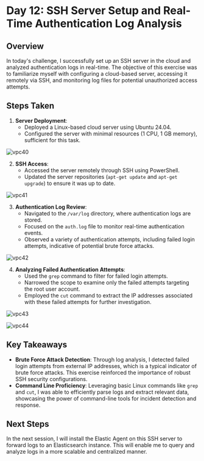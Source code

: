 
# Day 12: SSH Server Setup and Real-Time Authentication Log Analysis

## Overview
In today's challenge, I successfully set up an SSH server in the cloud and analyzed authentication logs in real-time. The objective of this exercise was to familiarize myself with configuring a cloud-based server, accessing it remotely via SSH, and monitoring log files for potential unauthorized access attempts.

## Steps Taken

1. **Server Deployment**: 
   - Deployed a Linux-based cloud server using Ubuntu 24.04.
   - Configured the server with minimal resources (1 CPU, 1 GB memory), sufficient for this task.
  
     
![vpc40](https://github.com/user-attachments/assets/550139ac-4566-408c-b65f-b3162992db92)


  

2. **SSH Access**:
   - Accessed the server remotely through SSH using PowerShell.
   - Updated the server repositories (`apt-get update` and `apt-get upgrade`) to ensure it was up to date.
  

![vpc41](https://github.com/user-attachments/assets/37339d44-68e7-45da-86c2-38b3b1f34af1)






3. **Authentication Log Review**:
   - Navigated to the `/var/log` directory, where authentication logs are stored.
   - Focused on the `auth.log` file to monitor real-time authentication events.
   - Observed a variety of authentication attempts, including failed login attempts, indicative of potential brute force attacks.
  

![vpc42](https://github.com/user-attachments/assets/f3a11fe7-02e9-4949-96f7-940f9919e851)





4. **Analyzing Failed Authentication Attempts**:
   - Used the `grep` command to filter for failed login attempts.
   - Narrowed the scope to examine only the failed attempts targeting the root user account.
   - Employed the `cut` command to extract the IP addresses associated with these failed attempts for further investigation.
  


![vpc43](https://github.com/user-attachments/assets/ba70b28b-1906-49d8-bacb-47c308f6c640)


![vpc44](https://github.com/user-attachments/assets/d196360c-6e45-414e-9193-08e2c9714a32)



## Key Takeaways
- **Brute Force Attack Detection**: Through log analysis, I detected failed login attempts from external IP addresses, which is a typical indicator of brute force attacks. This exercise reinforced the importance of robust SSH security configurations.
- **Command Line Proficiency**: Leveraging basic Linux commands like `grep` and `cut`, I was able to efficiently parse logs and extract relevant data, showcasing the power of command-line tools for incident detection and response.

## Next Steps
In the next session, I will install the Elastic Agent on this SSH server to forward logs to an Elasticsearch instance. This will enable me to query and analyze logs in a more scalable and centralized manner.



